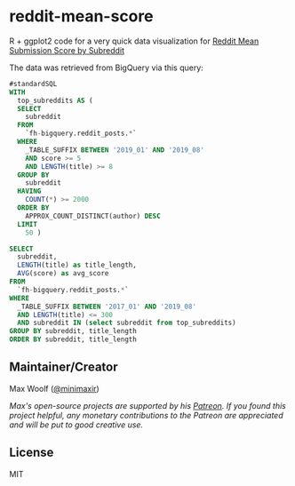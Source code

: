 # reddit-mean-score

R + ggplot2 code for a very quick data visualization for [Reddit Mean Submission Score by Subreddit](https://www.reddit.com/r/dataisbeautiful/comments/duub8p/average_reddit_submission_score_by_title_length/)

The data was retrieved from BigQuery via this query:

```sql
#standardSQL
WITH
  top_subreddits AS (
  SELECT
    subreddit
  FROM
    `fh-bigquery.reddit_posts.*`
  WHERE
    _TABLE_SUFFIX BETWEEN '2019_01' AND '2019_08'
    AND score >= 5
    AND LENGTH(title) >= 8
  GROUP BY
    subreddit
  HAVING
    COUNT(*) >= 2000
  ORDER BY
    APPROX_COUNT_DISTINCT(author) DESC
  LIMIT
    50 )

SELECT
  subreddit,
  LENGTH(title) as title_length,
  AVG(score) as avg_score
FROM
  `fh-bigquery.reddit_posts.*`
WHERE
  _TABLE_SUFFIX BETWEEN '2017_01' AND '2019_08'
  AND LENGTH(title) <= 300
  AND subreddit IN (select subreddit from top_subreddits)
GROUP BY subreddit, title_length
ORDER BY subreddit, title_length
```

## Maintainer/Creator

Max Woolf ([@minimaxir](https://minimaxir.com))

*Max's open-source projects are supported by his [Patreon](https://www.patreon.com/minimaxir). If you found this project helpful, any monetary contributions to the Patreon are appreciated and will be put to good creative use.*

## License

MIT
